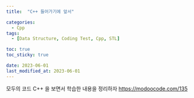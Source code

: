 ```yaml
---
title:  "C++ 들어가기에 앞서" 

categories:
  - Cpp
tags:
  - [Data Structure, Coding Test, Cpp, STL]

toc: true
toc_sticky: true

date: 2023-06-01
last_modified_at: 2023-06-01
---
```


모두의 코드 C++ 을 보면서 학습한 내용을 정리하자
<https://modoocode.com/135>
